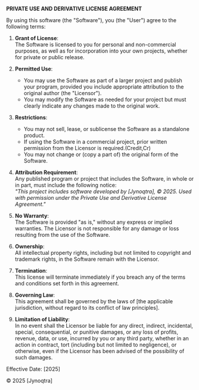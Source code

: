 **PRIVATE USE AND DERIVATIVE LICENSE AGREEMENT**  

By using this software (the "Software"), you (the "User") agree to the following terms:  

1. **Grant of License**:  
   The Software is licensed to you for personal and non-commercial purposes, as well as for incorporation into your own projects, whether for private or public release.  

2. **Permitted Use**:  
   - You may use the Software as part of a larger project and publish your program, provided you include appropriate attribution to the original author (the "Licensor").  
   - You may modify the Software as needed for your project but must clearly indicate any changes made to the original work.  

3. **Restrictions**:  
   - You may not sell, lease, or sublicense the Software as a standalone product.  
   - If using the Software in a commercial project, prior written permission from the Licensor is required.(Credit,Cr)  
   - You may not change or (copy a part of) the original form of the Software.

4. **Attribution Requirement**:  
   Any published program or project that includes the Software, in whole or in part, must include the following notice:  
   *"This project includes software developed by [Jynoqtra], © 2025. Used with permission under the Private Use and Derivative License Agreement."*  

5. **No Warranty**:  
   The Software is provided "as is," without any express or implied warranties. The Licensor is not responsible for any damage or loss resulting from the use of the Software.  

6. **Ownership**:  
   All intellectual property rights, including but not limited to copyright and trademark rights, in the Software remain with the Licensor.  

7. **Termination**:  
   This license will terminate immediately if you breach any of the terms and conditions set forth in this agreement.  

8. **Governing Law**:  
   This agreement shall be governed by the laws of [the applicable jurisdiction, without regard to its conflict of law principles].  

9. **Limitation of Liability**:  
   In no event shall the Licensor be liable for any direct, indirect, incidental, special, consequential, or punitive damages, or any loss of profits, revenue, data, or use, incurred by you or any third party, whether in an action in contract, tort (including but not limited to negligence), or otherwise, even if the Licensor has been advised of the possibility of such damages.  

Effective Date: [2025]  

© 2025 [Jynoqtra]
